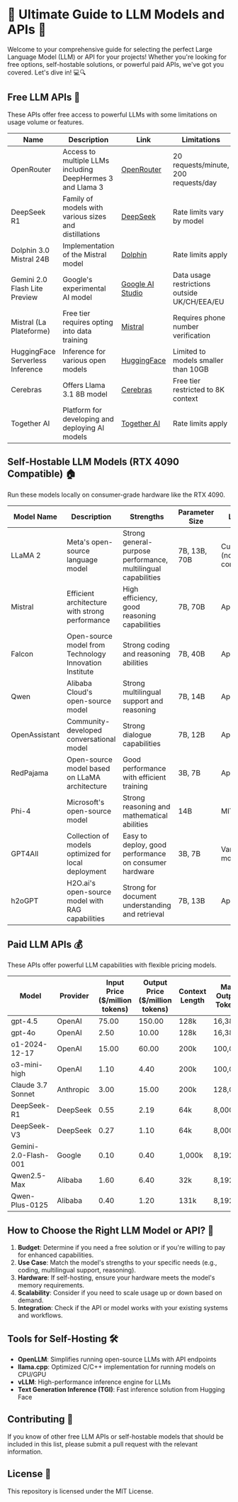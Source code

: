 # 🚀 Ultimate Guide to LLM Models and APIs 🌟

Welcome to your comprehensive guide for selecting the perfect Large Language Model (LLM) or API for your projects! Whether you're looking for free options, self-hostable solutions, or powerful paid APIs, we've got you covered. Let's dive in! 💻🔍

## Free LLM APIs 🎁

These APIs offer free access to powerful LLMs with some limitations on usage volume or features.

| Name | Description | Link | Limitations |
|------|-------------|------|-------------|
| OpenRouter | Access to multiple LLMs including DeepHermes 3 and Llama 3 | [OpenRouter](https://openrouter.ai/) | 20 requests/minute, 200 requests/day |
| DeepSeek R1 | Family of models with various sizes and distillations | [DeepSeek](https://deepseek.ai/) | Rate limits vary by model |
| Dolphin 3.0 Mistral 24B | Implementation of the Mistral model | [Dolphin](https://dolphin-tech.io/) | Rate limits apply |
| Gemini 2.0 Flash Lite Preview | Google's experimental AI model | [Google AI Studio](https://ai.google.dev/) | Data usage restrictions outside UK/CH/EEA/EU |
| Mistral (La Plateforme) | Free tier requires opting into data training | [Mistral](https://mistral.ai/) | Requires phone number verification |
| HuggingFace Serverless Inference | Inference for various open models | [HuggingFace](https://huggingface.co/inference-api) | Limited to models smaller than 10GB |
| Cerebras | Offers Llama 3.1 8B model | [Cerebras](https://cerebras.com/) | Free tier restricted to 8K context |
| Together AI | Platform for developing and deploying AI models | [Together AI](https://together.ai/) | Rate limits apply |

## Self-Hostable LLM Models (RTX 4090 Compatible) 🏠

Run these models locally on consumer-grade hardware like the RTX 4090.

| Model Name | Description | Strengths | Parameter Size | License | Quantization Support | Memory Requirements | Link |
|------------|-------------|-----------|----------------|---------|----------------------|---------------------|------|
| LLaMA 2 | Meta's open-source language model | Strong general-purpose performance, multilingual capabilities | 7B, 13B, 70B | Custom (non-commercial) | Yes | 7B: 10GB VRAM, 13B: 20GB VRAM | [Meta LLaMA 2](https://ai.meta.com/llama/) |
| Mistral | Efficient architecture with strong performance | High efficiency, good reasoning capabilities | 7B, 70B | Apache 2.0 | Yes | 7B: 10GB VRAM, 70B: 40GB VRAM | [Mistral AI](https://mistral.ai/) |
| Falcon | Open-source model from Technology Innovation Institute | Strong coding and reasoning abilities | 7B, 40B | Apache 2.0 | Yes | 7B: 10GB VRAM, 40B: 35GB VRAM | [Falcon LLM](https://falconllm.tii.ae/) |
| Qwen | Alibaba Cloud's open-source model | Strong multilingual support and reasoning | 7B, 14B | Apache 2.0 | Yes | 7B: 10GB VRAM, 14B: 20GB VRAM | [Qwen AI](https://qwen.ai/) |
| OpenAssistant | Community-developed conversational model | Strong dialogue capabilities | 7B, 12B | Apache 2.0 | Yes | 7B: 10GB VRAM, 12B: 25GB VRAM | [OpenAssistant](https://openassistant.io/) |
| RedPajama | Open-source model based on LLaMA architecture | Good performance with efficient training | 3B, 7B | Apache 2.0 | Yes | 3B: 8GB VRAM, 7B: 15GB VRAM | [RedPajama](https://redpajama.info/) |
| Phi-4 | Microsoft's open-source model | Strong reasoning and mathematical abilities | 14B | MIT | Yes | 20GB VRAM | [Microsoft Phi](https://microsoft.github.io/phi/) |
| GPT4All | Collection of models optimized for local deployment | Easy to deploy, good performance on consumer hardware | 3B, 7B | Varies by model | Yes | 3B: 8GB VRAM, 7B: 15GB VRAM | [GPT4All](https://gpt4all.io/) |
| h2oGPT | H2O.ai's open-source model with RAG capabilities | Strong for document understanding and retrieval | 7B, 13B | Apache 2.0 | Yes | 7B: 10GB VRAM, 13B: 20GB VRAM | [h2oGPT](https://gpt.h2o.ai/) |

## Paid LLM APIs 💰

These APIs offer powerful LLM capabilities with flexible pricing models.

| Model | Provider | Input Price ($/million tokens) | Output Price ($/million tokens) | Context Length | Max Output Tokens | Link |
|-------|----------|---------------------------------|----------------------------------|----------------|-------------------|------|
| gpt-4.5 | OpenAI | 75.00 | 150.00 | 128k | 16,384 | [OpenAI](https://openai.com/) |
| gpt-4o | OpenAI | 2.50 | 10.00 | 128k | 16,384 | [OpenAI](https://openai.com/) |
| o1-2024-12-17 | OpenAI | 15.00 | 60.00 | 200k | 100,000 | [OpenAI](https://openai.com/) |
| o3-mini-high | OpenAI | 1.10 | 4.40 | 200k | 100,000 | [OpenAI](https://openai.com/) |
| Claude 3.7 Sonnet | Anthropic | 3.00 | 15.00 | 200k | 128,000 | [Anthropic](https://anthropic.com/) |
| DeepSeek-R1 | DeepSeek | 0.55 | 2.19 | 64k | 8,000 | [DeepSeek](https://deepseek.ai/) |
| DeepSeek-V3 | DeepSeek | 0.27 | 1.10 | 64k | 8,000 | [DeepSeek](https://deepseek.ai/) |
| Gemini-2.0-Flash-001 | Google | 0.10 | 0.40 | 1,000k | 8,192 | [Google AI](https://ai.google.dev/) |
| Qwen2.5-Max | Alibaba | 1.60 | 6.40 | 32k | 8,192 | [Qwen AI](https://qwen.ai/) |
| Qwen-Plus-0125 | Alibaba | 0.40 | 1.20 | 131k | 8,192 | [Qwen AI](https://qwen.ai/) |

## How to Choose the Right LLM Model or API? 🤔

1. **Budget**: Determine if you need a free solution or if you're willing to pay for enhanced capabilities.
2. **Use Case**: Match the model's strengths to your specific needs (e.g., coding, multilingual support, reasoning).
3. **Hardware**: If self-hosting, ensure your hardware meets the model's memory requirements.
4. **Scalability**: Consider if you need to scale usage up or down based on demand.
5. **Integration**: Check if the API or model works with your existing systems and workflows.

## Tools for Self-Hosting 🛠️

- **OpenLLM**: Simplifies running open-source LLMs with API endpoints
- **llama.cpp**: Optimized C/C++ implementation for running models on CPU/GPU
- **vLLM**: High-performance inference engine for LLMs
- **Text Generation Inference (TGI)**: Fast inference solution from Hugging Face

## Contributing 🤝

If you know of other free LLM APIs or self-hostable models that should be included in this list, please submit a pull request with the relevant information.

## License 📜

This repository is licensed under the MIT License.
